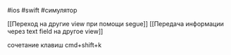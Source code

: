 #ios #swift #симулятор

[[Переход на другие view при помощи segue]]
[[Передача информации через text field на другое view]]

сочетание клавиш cmd+shift+k